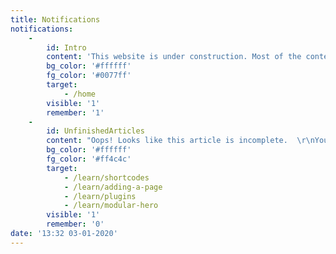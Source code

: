 ```yaml
---
title: Notifications
notifications:
    -
        id: Intro
        content: 'This website is under construction. Most of the content is placeholder and assets are temporary. If you don''t know about [GRAV](https://getgrav.org/), I suggest starting with the [official documentation](https://learn.getgrav.org/16) before going head on.'
        bg_color: '#ffffff'
        fg_color: '#0077ff'
        target:
            - /home
        visible: '1'
        remember: '1'
    -
        id: UnfinishedArticles
        content: "Oops! Looks like this article is incomplete.  \r\nYou can help the monkey writer by [sending money](https://www.paypal.com/paypalme2/hotdoy/)."
        bg_color: '#ffffff'
        fg_color: '#ff4c4c'
        target:
            - /learn/shortcodes
            - /learn/adding-a-page
            - /learn/plugins
            - /learn/modular-hero
        visible: '1'
        remember: '0'
date: '13:32 03-01-2020'
---
```


